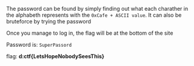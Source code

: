 The password can be found by simply finding out what each charather in the alphabeth represents with the `0xCafe + ASCII value`. 
It can also be bruteforce by trying the password

Once you manage to log in, the flag will be at the bottom of the site

Password is: `SuperPassord`

flag: <b>d:ctf{LetsHopeNobodySeesThis}</b>
